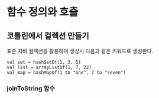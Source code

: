# 함수 정의와 호출

## 코틀린에서 컬렉션 만들기

표준 자바 컬렉션을 활용하며 생성시 다음과 같은 키워드로 생성한다.

```
val set = hashSetOf(1, 3, 5)
val list = arrayListOf(1, 7, 22)
val map = hashMapOf(1 to "one", 7 to "seven")
```


### joinToString 함수
